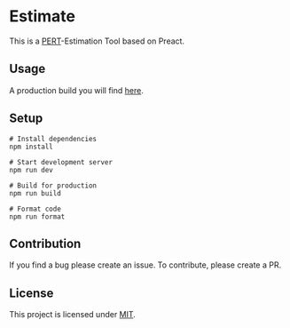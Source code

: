 # Estimate

This is a [PERT](https://en.wikipedia.org/wiki/Three-point_estimation)-Estimation Tool based on Preact.

## Usage

A production build you will find [here](https://estimate.vercel.app).

## Setup

```
# Install dependencies
npm install

# Start development server
npm run dev

# Build for production
npm run build

# Format code
npm run format
```

## Contribution

If you find a bug please create an issue. To contribute, please create a PR.

## License

This project is licensed under [MIT](LICENSE).
